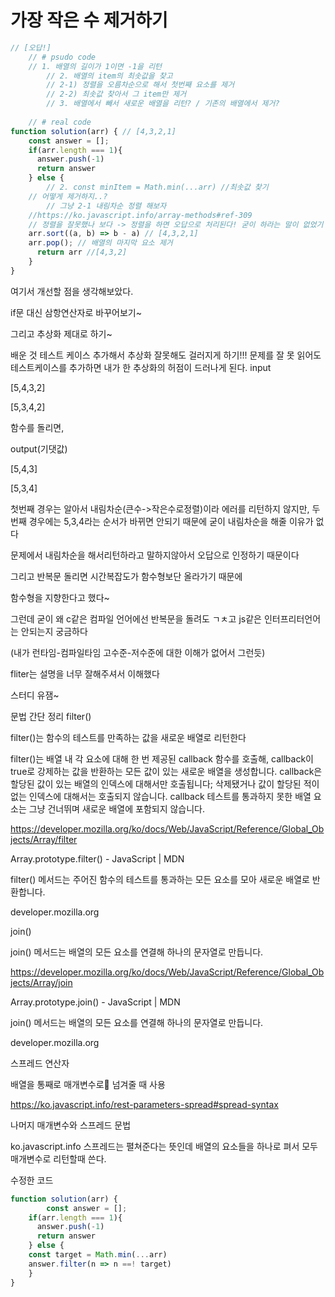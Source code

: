# 가장 작은 수 제거하기

```jsx
// [오답!]
	// # psudo code
	// 1. 배열의 길이가 1이면 -1을 리턴
    	// 2. 배열의 item의 최솟값을 찾고
    	// 2-1) 정렬을 오름차순으로 해서 첫번째 요소를 제거
    	// 2-2) 최솟값 찾아서 그 item만 제거
    	// 3. 배열에서 빼서 새로운 배열을 리턴? / 기존의 배열에서 제거?
		
	// # real code
function solution(arr) { // [4,3,2,1]
	const answer = [];
    if(arr.length === 1){
      answer.push(-1)
      return answer
    } else {
    	// 2. const minItem = Math.min(...arr) //최솟값 찾기
	// 어떻게 제거하지..?
    	// 그냥 2-1 내림차순 정렬 해보자
	//https://ko.javascript.info/array-methods#ref-309
	// 정렬을 잘못했나 보다 -> 정렬을 하면 오답으로 처리된다! 굳이 하라는 말이 없었기 때문에
    arr.sort((a, b) => b - a) // [4,3,2,1]
    arr.pop(); // 배열의 마지막 요소 제거
      return arr //[4,3,2]
    }
}
```

여기서 개선할 점을 생각해보았다.

if문 대신 삼항연산자로 바꾸어보기~

그리고 추상화 제대로 하기~

배운 것
테스트 케이스 추가해서 추상화 잘못해도 걸러지게 하기!!! 문제를 잘 못 읽어도 테스트케이스를 추가하면 내가 한 추상화의 허점이 드러나게 된다.
input

[5,4,3,2]

[5,3,4,2]

 

함수를 돌리면,

 

output(기댓값)

[5,4,3]

[5,3,4]

 

첫번째 경우는 알아서 내림차순(큰수->작은수로정렬)이라 에러를 리턴하지 않지만, 두번째 경우에는 5,3,4라는 순서가 바뀌면 안되기 때문에 굳이 내림차순을 해줄 이유가 없다

문제에서 내림차순을 해서리턴하라고 말하지않아서 오답으로 인정하기 때문이다

 

그리고 반복문 돌리면 시간복잡도가 함수형보단 올라가기 때문에

함수형을 지향한다고 했다~

그런데 굳이 왜 c같은 컴파일 언어에선 반복문을 돌려도 ㄱㅊ고 js같은 인터프리터언어는 안되는지 궁금하다

(내가 런타임-컴파일타임 고수준-저수준에 대한 이해가 없어서 그런듯)

 

fliter는 설명을 너무 잘해주셔서 이해했다

스터디 유잼~

 

문법 간단 정리
filter()

filter()는 함수의 테스트를 만족하는 값을 새로운 배열로 리턴한다

filter()는 배열 내 각 요소에 대해 한 번 제공된 callback 함수를 호출해, callback이 true로 강제하는 값을 반환하는 모든 값이 있는 새로운 배열을 생성합니다. callback은 할당된 값이 있는 배열의 인덱스에 대해서만 호출됩니다; 삭제됐거나 값이 할당된 적이 없는 인덱스에 대해서는 호출되지 않습니다. callback 테스트를 통과하지 못한 배열 요소는 그냥 건너뛰며 새로운 배열에 포함되지 않습니다.

https://developer.mozilla.org/ko/docs/Web/JavaScript/Reference/Global_Objects/Array/filter

 
Array.prototype.filter() - JavaScript | MDN

filter() 메서드는 주어진 함수의 테스트를 통과하는 모든 요소를 모아 새로운 배열로 반환합니다.

developer.mozilla.org
 

join()

join() 메서드는 배열의 모든 요소를 연결해 하나의 문자열로 만듭니다.

https://developer.mozilla.org/ko/docs/Web/JavaScript/Reference/Global_Objects/Array/join

 
Array.prototype.join() - JavaScript | MDN

join() 메서드는 배열의 모든 요소를 연결해 하나의 문자열로 만듭니다.

developer.mozilla.org
 

스프레드 연산자

배열을 통째로 매개변수로 넘겨줄 때 사용

https://ko.javascript.info/rest-parameters-spread#spread-syntax

 
나머지 매개변수와 스프레드 문법

 

ko.javascript.info
스프레드는 펼쳐준다는 뜻인데 배열의 요소들을 하나로 펴서 모두 매개변수로 리턴할때 쓴다.

수정한 코드
```jsx
function solution(arr) { 
		const answer = [];
    if(arr.length === 1){
      answer.push(-1)
      return answer
    } else {
    const target = Math.min(...arr)
    answer.filter(n => n ==! target)
    }
}
 ```
 
 
